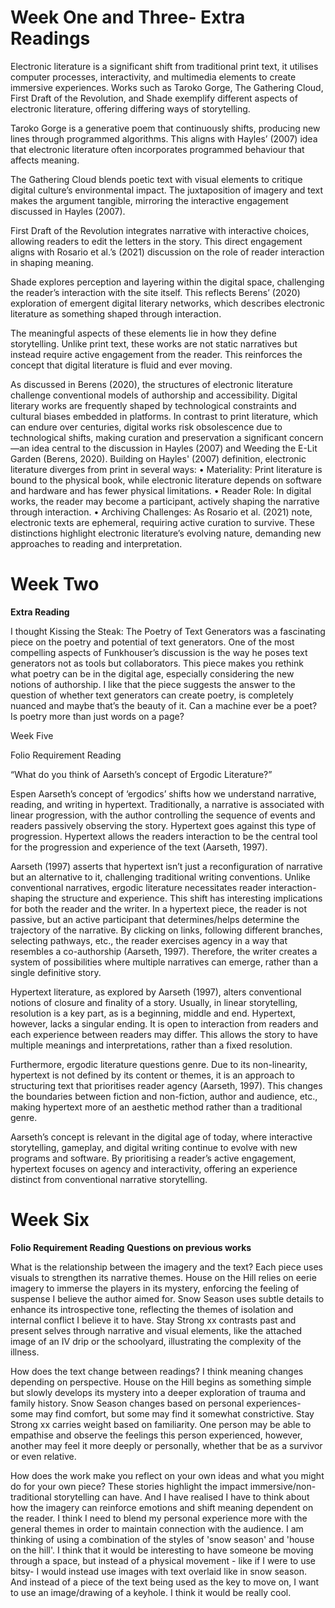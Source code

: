 # Week One and Three- Extra Readings 

Electronic literature is a significant shift from traditional print text, it utilises computer processes, interactivity, and multimedia elements to create immersive experiences. Works such as Taroko Gorge, The Gathering Cloud, First Draft of the Revolution, and Shade exemplify different aspects of electronic literature, offering differing ways of storytelling. 

Taroko Gorge is a generative poem that continuously shifts, producing new lines through programmed algorithms. This aligns with Hayles’ (2007) idea that electronic literature often incorporates programmed behaviour that affects meaning. 

The Gathering Cloud blends poetic text with visual elements to critique digital culture’s environmental impact. The juxtaposition of imagery and text makes the argument tangible, mirroring the interactive engagement discussed in Hayles (2007). 

First Draft of the Revolution integrates narrative with interactive choices, allowing readers to edit the letters in the story. This direct engagement aligns with Rosario et al.’s (2021) discussion on the role of reader interaction in shaping meaning. 

Shade explores perception and layering within the digital space, challenging the reader’s interaction with the site itself. This reflects Berens’ (2020) exploration of emergent digital literary networks, which describes electronic literature as something shaped through interaction. 

The meaningful aspects of these elements lie in how they define storytelling. Unlike print text, these works are not static narratives but instead require active engagement from the reader. This reinforces the concept that digital literature is fluid and ever moving. 

As discussed in Berens (2020), the structures of electronic literature challenge conventional models of authorship and accessibility. Digital literary works are frequently shaped by technological constraints and cultural biases embedded in platforms. In contrast to print literature, which can endure over centuries, digital works risk obsolescence due to technological shifts, making curation and preservation a significant concern—an idea central to the discussion in Hayles (2007) and Weeding the E-Lit Garden (Berens, 2020).
Building on Hayles' (2007) definition, electronic literature diverges from print in several ways:
•	Materiality: Print literature is bound to the physical book, while electronic literature depends on software and hardware and has fewer physical limitations.
•	Reader Role: In digital works, the reader may become a participant, actively shaping the narrative through interaction.
•	Archiving Challenges: As Rosario et al. (2021) note, electronic texts are ephemeral, requiring active curation to survive.
These distinctions highlight electronic literature’s evolving nature, demanding new approaches to reading and interpretation.

# Week Two
**Extra Reading**

I thought Kissing the Steak: The Poetry of Text Generators was a fascinating piece on the poetry and potential of text generators. One of the most compelling aspects of Funkhouser’s discussion is the way he poses text generators not as tools but collaborators. This piece makes you rethink what poetry can be in the digital age, especially considering the new notions of authorship. I like that the piece suggests the answer to the question of whether text generators can create poetry, is completely nuanced and maybe that’s the beauty of it. Can a machine ever be a poet? Is poetry more than just words on a page? 

Week Five

Folio Requirement Reading

“What do you think of Aarseth’s concept of Ergodic Literature?”

Espen Aarseth’s concept of ‘ergodics’ shifts how we understand narrative, reading, and writing in hypertext. Traditionally, a narrative is associated with linear progression, with the author controlling the sequence of events and readers passively observing the story. Hypertext goes against this type of progression. Hypertext allows the readers interaction to be the central tool for the progression and experience of the text (Aarseth, 1997). 

Aarseth (1997) asserts that hypertext isn’t just a reconfiguration of narrative but an alternative to it, challenging traditional writing conventions. Unlike conventional narratives, ergodic literature necessitates reader interaction- shaping the structure and experience. 
This shift has interesting implications for both the reader and the writer. In a hypertext piece, the reader is not passive, but an active participant that determines/helps determine the trajectory of the narrative. By clicking on links, following different branches, selecting pathways, etc., the reader exercises agency in a way that resembles a co-authorship (Aarseth, 1997). Therefore, the writer creates a system of possibilities where multiple narratives can emerge, rather than a single definitive story. 

Hypertext literature, as explored by Aarseth (1997), alters conventional notions of closure and finality of a story. Usually, in linear storytelling, resolution is a key part, as is a beginning, middle and end. Hypertext, however, lacks a singular ending. It is open to interaction from readers and each experience between readers may differ. This allows the story to have multiple meanings and interpretations, rather than a fixed resolution. 

Furthermore, ergodic literature questions genre. Due to its non-linearity, hypertext is not defined by its content or themes, it is an approach to structuring text that prioritises reader agency (Aarseth, 1997). This changes the boundaries between fiction and non-fiction, author and audience, etc., making hypertext more of an aesthetic method rather than a traditional genre. 

Aarseth’s concept is relevant in the digital age of today, where interactive storytelling, gameplay, and digital writing continue to evolve with new programs and software. By prioritising a reader’s active engagement, hypertext focuses on agency and interactivity, offering an experience distinct from conventional narrative storytelling.

# Week Six

**Folio Requirement Reading**
**Questions on previous works**

What is the relationship between the imagery and the text? 
Each piece uses visuals to strengthen its narrative themes. House on the Hill relies on eerie imagery to immerse the players in its mystery, enforcing the feeling of suspense I believe the author aimed for. Snow Season uses subtle details to enhance its introspective tone, reflecting the themes of isolation and internal conflict I believe it to have. Stay Strong xx contrasts past and present selves through narrative and visual elements, like the attached image of an IV drip or the schoolyard, illustrating the complexity of the illness.

How does the text change between readings? 
I think meaning changes depending on perspective. House on the Hill begins as something simple but slowly develops its mystery into a deeper exploration of trauma and family history. Snow Season changes based on personal experiences- some may find comfort, but some may find it somewhat constrictive. Stay Strong xx carries weight based on familiarity. One person may be able to empathise and observe the feelings this person experienced, however, another may feel it more deeply or personally, whether that be as a survivor or even relative. 

How does the work make you reflect on your own ideas and what you might do for your own piece?
These stories highlight the impact immersive/non-traditional storytelling can have. And I have realised I have to think about how the imagery can reinforce emotions and shift meaning dependent on the reader. I think I need to blend my personal experience more with the general themes in order to maintain connection with the audience. I am thinking of using a combination of the styles of 'snow season' and 'house on the hill'. I think that it would be interesting to have someone be moving through a space, but instead of a physical movement - like if I were to use bitsy- I would instead use images with text overlaid like in snow season. And instead of a piece of the text being used as the key to move on, I want to use an image/drawing of a keyhole. I think it would be really cool. 

